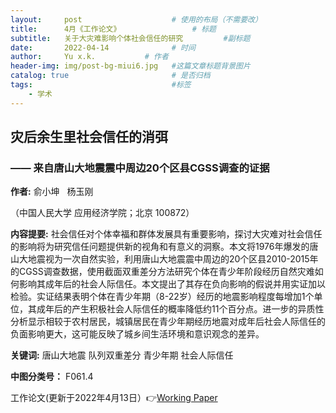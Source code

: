 ```yaml
---
layout:     post   				    # 使用的布局（不需要改）
title:      4月《工作论文》				# 标题 
subtitle:   关于大灾难影响个体社会信任的研究         #副标题
date:       2022-04-14				# 时间
author:     Yu x.k.	          # 作者
header-img: img/post-bg-miui6.jpg 	#这篇文章标题背景图片
catalog: true 						# 是否归档
tags:								#标签
    - 学术
---
```


## 灾后余生里社会信任的消弭
### —— 来自唐山大地震震中周边20个区县CGSS调查的证据

<strong>作者:</strong> 俞小坤 &nbsp;   杨玉刚 

（中国人民大学 应用经济学院；北京 100872）

<strong>内容提要:</strong> 社会信任对个体幸福和群体发展具有重要影响，探讨大灾难对社会信任的影响将为研究信任问题提供新的视角和有意义的洞察。本文将1976年爆发的唐山大地震视为一次自然实验，利用唐山大地震震中周边的20个区县2010-2015年的CGSS调查数据，使用截面双重差分方法研究个体在青少年阶段经历自然灾难如何影响其成年后的社会人际信任。本文提出了其存在负向影响的假说并用实证加以检验。实证结果表明个体在青少年期（8-22岁）经历的地震影响程度每增加1个单位，其成年后的产生积极社会人际信任的概率降低约11个百分点。进一步的异质性分析显示相较于农村居民，城镇居民在青少年期经历地震对成年后社会人际信任的负面影响更大，这可能反映了城乡间生活环境和意识观念的差异。

<strong>关键词:</strong> 唐山大地震   队列双重差分   青少年期   社会人际信任

<strong>中图分类号：</strong> F061.4 

工作论文(更新于2022年4月13日）👉[Working Paper](https://pan.baidu.com/s/1yyl3STeR53NIJvH4-XGtjg?pwd=155t)
